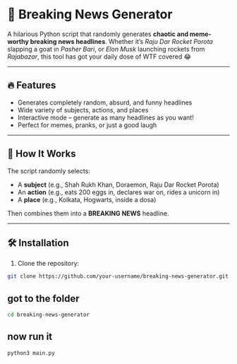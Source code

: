 # 📰 Breaking News Generator

A hilarious Python script that randomly generates **chaotic and meme-worthy breaking news headlines**. Whether it’s *Raju Dar Rocket Porota* slapping a goat in *Pasher Bari*, or *Elon Musk* launching rockets from *Rajabazar*, this tool has got your daily dose of WTF covered 😂

---

## 🔥 Features

- Generates completely random, absurd, and funny headlines
- Wide variety of subjects, actions, and places
- Interactive mode – generate as many headlines as you want!
- Perfect for memes, pranks, or just a good laugh

---

## 🚀 How It Works

The script randomly selects:

- A **subject** (e.g., Shah Rukh Khan, Doraemon, Raju Dar Rocket Porota)
- An **action** (e.g., eats 200 eggs in, declares war on, rides a unicorn in)
- A **place** (e.g., Kolkata, Hogwarts, inside a dosa)

Then combines them into a **BREAKING NEWS** headline.


---

## 🛠️ Installation

1. Clone the repository:
```bash
git clone https://github.com/your-username/breaking-news-generator.git

```

## got to the folder
```bash
cd breaking-news-generator

```

## now run it

```bash
python3 main.py
```
